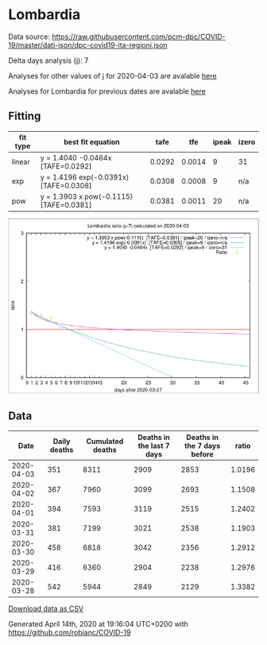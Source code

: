 # Lombardia

Data source: https://raw.githubusercontent.com/pcm-dpc/COVID-19/master/dati-json/dpc-covid19-ita-regioni.json

Delta days analysis (j): 7

Analyses for other values of j for 2020-04-03 are avalable [here](../2020-04-03/README.md)

Analyses for Lombardia for previous dates are avalable [here](../README.md)

## Fitting 
|fit type|best fit equation|tafe|tfe|ipeak|izero|
|-------|-----|--------|------|---|---|
|linear|y = 1.4040 -0.0464x  [TAFE=0.0292]|0.0292|0.0014|9|31|
|exp|y = 1.4196 exp(-0.0391x)  [TAFE=0.0308]|0.0308|0.0008|9|n/a|
|pow|y = 1.3903 x pow(-0.1115)  [TAFE=0.0381]|0.0381|0.0011|20|n/a|

![Plot](COVID-19_lombardia_j7_2020-04-03.png)

## Data
|Date|Daily deaths|Cumulated deaths|Deaths in the last 7 days|Deaths in the 7 days before|ratio|
|----|----------|-----------|-------|--------------------|-----|
|2020-04-03|351|8311|2909|2853|1.0196|
|2020-04-02|367|7960|3099|2693|1.1508|
|2020-04-01|394|7593|3119|2515|1.2402|
|2020-03-31|381|7199|3021|2538|1.1903|
|2020-03-30|458|6818|3042|2356|1.2912|
|2020-03-29|416|6360|2904|2238|1.2976|
|2020-03-28|542|5944|2849|2129|1.3382|

[Download data as CSV](COVID-19_lombardia_j7_2020-04-03.csv)

Generated April 14th, 2020 at 19:16:04 UTC+0200 with https://github.com/robianc/COVID-19
